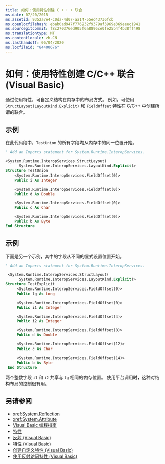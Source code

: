 ```yaml
---
title: 如何：使用特性创建 C + + + 联合
ms.date: 07/20/2015
ms.assetid: 9352a7e4-c0da-4d07-aa14-55ed43736fcb
ms.openlocfilehash: ebab0ad947f776932f9379af3969e369eeec1941
ms.sourcegitcommit: f8c270376ed905f6a8896ce0fe25b4f4b38ff498
ms.translationtype: MT
ms.contentlocale: zh-CN
ms.lasthandoff: 06/04/2020
ms.locfileid: "84400676"
---
```

# <a name="how-to-create-a-cc-union-by-using-attributes-visual-basic"></a>如何：使用特性创建 C/C++ 联合 (Visual Basic)

通过使用特性，可自定义结构在内存中的布局方式。 例如，可使用 `StructLayout(LayoutKind.Explicit)` 和 `FieldOffset` 特性在 C/C++ 中创建所谓的联合。

## <a name="example"></a>示例

在此代码段中，`TestUnion` 的所有字段均从内存中的同一位置开始。

```vb
' Add an Imports statement for System.Runtime.InteropServices.

<System.Runtime.InteropServices.StructLayout(
      System.Runtime.InteropServices.LayoutKind.Explicit)>
Structure TestUnion
    <System.Runtime.InteropServices.FieldOffset(0)>
    Public i As Integer

    <System.Runtime.InteropServices.FieldOffset(0)>
    Public d As Double

    <System.Runtime.InteropServices.FieldOffset(0)>
    Public c As Char

    <System.Runtime.InteropServices.FieldOffset(0)>
    Public b As Byte
End Structure
```

## <a name="example"></a>示例

下面是另一个示例，其中的字段从不同的显式设置位置开始。

```vb
' Add an Imports statement for System.Runtime.InteropServices.

 <System.Runtime.InteropServices.StructLayout(
      System.Runtime.InteropServices.LayoutKind.Explicit)>
Structure TestExplicit
     <System.Runtime.InteropServices.FieldOffset(0)>
     Public lg As Long

     <System.Runtime.InteropServices.FieldOffset(0)>
     Public i1 As Integer

     <System.Runtime.InteropServices.FieldOffset(4)>
     Public i2 As Integer

     <System.Runtime.InteropServices.FieldOffset(8)>
     Public d As Double

     <System.Runtime.InteropServices.FieldOffset(12)>
     Public c As Char

     <System.Runtime.InteropServices.FieldOffset(14)>
     Public b As Byte
 End Structure
```

两个整数字段 `i1` 和 `i2` 共享与 `lg` 相同的内存位置。 使用平台调用时，这种对结构布局的控制很有用。

## <a name="see-also"></a>另请参阅

- <xref:System.Reflection>
- <xref:System.Attribute>
- [Visual Basic 编程指南](../../index.md)
- [特性](../../../../standard/attributes/index.md)
- [反射 (Visual Basic)](../reflection.md)
- [特性 (Visual Basic)](../../../language-reference/attributes.md)
- [创建自定义特性 (Visual Basic)](creating-custom-attributes.md)
- [使用反射访问特性 (Visual Basic)](accessing-attributes-by-using-reflection.md)
